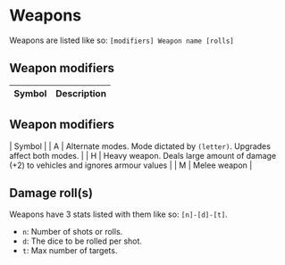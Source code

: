 # Weapons

Weapons are listed like so: `[modifiers] Weapon name [rolls]`

## Weapon modifiers
| Symbol | Description                                                                           |
|--------|---------------------------------------------------------------------------------------|

## Weapon modifiers
| Symbol | 
| A      | Alternate modes. Mode dictated by `(letter)`. Upgrades affect both modes.             |
| H      | Heavy weapon. Deals large amount of damage (+2) to vehicles and ignores armour values |
| M      | Melee weapon                                                                          |

## Damage roll(s)
Weapons have 3 stats listed with them like so: `[n]-[d]-[t]`.
- `n`: Number of shots or rolls.
- `d`: The dice to be rolled per shot.
- `t`: Max number of targets.
